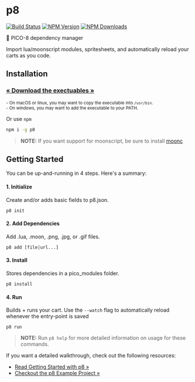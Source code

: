# p8

[![Build Status](https://api.travis-ci.org/jozanza/p8.svg?branch=master)](https://travis-ci.org/jozanza/p8)
[![NPM Version](https://img.shields.io/npm/v/p8.svg?style=flat)](https://www.npmjs.org/package/p8)
[![NPM Downloads](https://img.shields.io/npm/dm/p8.svg?style=flat)](https://www.npmjs.org/package/p8)

👾 PICO-8 dependency manager

Import lua/moonscript modules, spritesheets, and automatically reload your carts as you code.

## Installation

### [&laquo; Download the exectuables &raquo;](https://github.com/jozanza/p8/releases)

<sup>- On macOS or linux, you may want to copy the executable into `/usr/bin`.</sup><br />
<sup>- On windows, you may want to add the executable to your PATH.</sup>

Or use `npm`

```bash
npm i -g p8
```

> **NOTE:** If you want support for moonscript, be sure to install [moonc](http://moonscript.org/#installation)

## Getting Started

You can be up-and-running in 4 steps. Here's a summary:

#### 1. Initialize

Create and/or adds basic fields to p8.json.

```
p8 init
```

#### 2. Add Dependencies

Add .lua, .moon, .png, .jpg, or .gif files.

```
p8 add [file|url...]
```

#### 3. Install

Stores dependencies in a pico_modules folder.

```
p8 install
```

#### 4. Run

Builds + runs your cart. Use the `--watch` flag to automatically reload whenever the entry-point is saved

```
p8 run
```

> **NOTE:** Run `p8 help` for more detailed information on usage for these commands.

If you want a detailed walkthrough, check out the following resources:

- [Read Getting Started with p8 &raquo;](https://github.com/jozanza/p8/blob/master/getting-started.md)
- [Checkout the p8 Example Project &raquo;](https://github.com/jozanza/p8_example)
